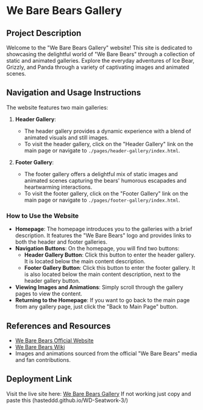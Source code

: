 # We Bare Bears Gallery

## Project Description

Welcome to the "We Bare Bears Gallery" website! This site is dedicated to showcasing the delightful world of "We Bare Bears" through a collection of static and animated galleries. Explore the everyday adventures of Ice Bear, Grizzly, and Panda through a variety of captivating images and animated scenes.

## Navigation and Usage Instructions

The website features two main galleries:

1. **Header Gallery**:
   - The header gallery provides a dynamic experience with a blend of animated visuals and still images.
   - To visit the header gallery, click on the "Header Gallery" link on the main page or navigate to `./pages/header-gallery/index.html`.

2. **Footer Gallery**:
   - The footer gallery offers a delightful mix of static images and animated scenes capturing the bears' humorous escapades and heartwarming interactions.
   - To visit the footer gallery, click on the "Footer Gallery" link on the main page or navigate to `./pages/footer-gallery/index.html`.

### How to Use the Website

- **Homepage**: The homepage introduces you to the galleries with a brief description. It features the "We Bare Bears" logo and provides links to both the header and footer galleries.
- **Navigation Buttons**: On the homepage, you will find two buttons:
  - **Header Gallery Button**: Click this button to enter the header gallery. It is located below the main content description.
  - **Footer Gallery Button**: Click this button to enter the footer gallery. It is also located below the main content description, next to the header gallery button.
- **Viewing Images and Animations**: Simply scroll through the gallery pages to view the content.
- **Returning to the Homepage**: If you want to go back to the main page from any gallery page, just click the "Back to Main Page" button.


## References and Resources

- [We Bare Bears Official Website](https://www.cartoonnetwork.com/video/we-bare-bears/index.html)
- [We Bare Bears Wiki](https://webarebears.fandom.com/wiki/We_Bare_Bears_Wiki)
- Images and animations sourced from the official "We Bare Bears" media and fan contributions.

## Deployment Link

Visit the live site here: [We Bare Bears Gallery](hasteddd.github.io/WD-Seatwork-3/)
If not working just copy and paste this (hasteddd.github.io/WD-Seatwork-3/)

